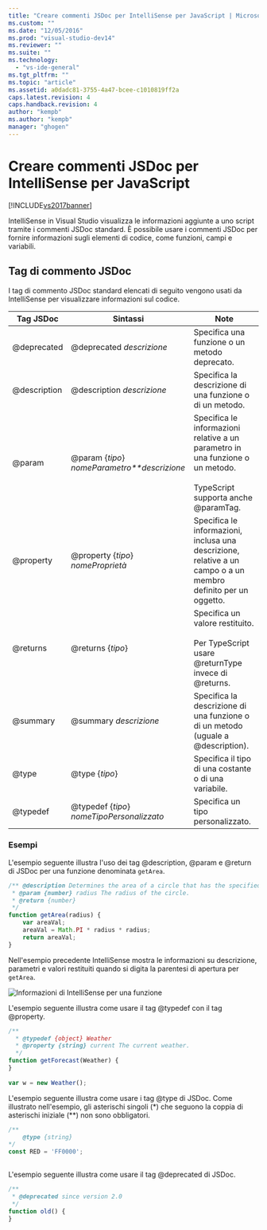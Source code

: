 ```yaml
---
title: "Creare commenti JSDoc per IntelliSense per JavaScript | Microsoft Docs"
ms.custom: ""
ms.date: "12/05/2016"
ms.prod: "visual-studio-dev14"
ms.reviewer: ""
ms.suite: ""
ms.technology: 
  - "vs-ide-general"
ms.tgt_pltfrm: ""
ms.topic: "article"
ms.assetid: a0dadc81-3755-4a47-bcee-c1010819ff2a
caps.latest.revision: 4
caps.handback.revision: 4
author: "kempb"
ms.author: "kempb"
manager: "ghogen"
---
```

# Creare commenti JSDoc per IntelliSense per JavaScript
[!INCLUDE[vs2017banner](../code-quality/includes/vs2017banner.md)]

IntelliSense in Visual Studio visualizza le informazioni aggiunte a uno script tramite i commenti JSDoc standard.  È possibile usare i commenti JSDoc per fornire informazioni sugli elementi di codice, come funzioni, campi e variabili.  
  
## Tag di commento JSDoc  
 I tag di commento JSDoc standard elencati di seguito vengono usati da IntelliSense per visualizzare informazioni sul codice.  
  
|Tag JSDoc|Sintassi|Note|  
|---------------|--------------|----------|  
|@deprecated|@deprecated *descrizione*|Specifica una funzione o un metodo deprecato.|  
|@description|@description *descrizione*|Specifica la descrizione di una funzione o di un metodo.|  
|@param|@param {*tipo*} *nomeParametro**descrizione*|Specifica le informazioni relative a un parametro in una funzione o un metodo.<br /><br /> TypeScript supporta anche @paramTag.|  
|@property|@property {*tipo*} *nomeProprietà*|Specifica le informazioni, inclusa una descrizione, relative a un campo o a un membro definito per un oggetto.|  
|@returns|@returns {*tipo*}|Specifica un valore restituito.<br /><br /> Per TypeScript usare @returnType invece di @returns.|  
|@summary|@summary *descrizione*|Specifica la descrizione di una funzione o di un metodo \(uguale a @description\).|  
|@type|@type {*tipo*}|Specifica il tipo di una costante o di una variabile.|  
|@typedef|@typedef {*tipo*} *nomeTipoPersonalizzato*|Specifica un tipo personalizzato.|  
  
### Esempi  
 L'esempio seguente illustra l'uso dei tag @description, @param e @return di JSDoc per una funzione denominata `getArea`.  
  
```javascript  
/** @description Determines the area of a circle that has the specified radius parameter.  
 * @param {number} radius The radius of the circle.  
 * @return {number}  
 */  
function getArea(radius) {  
    var areaVal;  
    areaVal = Math.PI * radius * radius;  
    return areaVal;  
}  
```  
  
 Nell'esempio precedente IntelliSense mostra le informazioni su descrizione, parametri e valori restituiti quando si digita la parentesi di apertura per `getArea`.  
  
 ![Informazioni di IntelliSense per una funzione](~/docs/ide/media/js_intellisense_jsdoc_comments.png "JS\_IntelliSense\_JSDoc\_Comments")  
  
 L'esempio seguente illustra come usare il tag @typedef con il tag @property.  
  
```javascript  
/**  
  * @typedef {object} Weather  
  * @property {string} current The current weather.  
  */  
function getForecast(Weather) {  
}  
  
var w = new Weather();  
```  
  
 L'esempio seguente illustra come usare i tag @type di JSDoc.  Come illustrato nell'esempio, gli asterischi singoli \(\*\) che seguono la coppia di asterischi iniziale \(\*\*\) non sono obbligatori.  
  
```javascript  
/**  
    @type {string}  
*/  
const RED = 'FF0000';  
  
```  
  
 L'esempio seguente illustra come usare il tag @deprecated di JSDoc.  
  
```javascript  
/**  
 * @deprecated since version 2.0  
 */  
function old() {  
}  
```